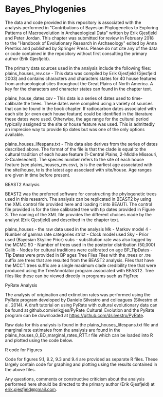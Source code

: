 # Bayes_Phylogenies

The data and code provided in this repository is associated with the analysis performed in 
"Contributions of Bayesian Phylogenetics to Exploring Patterns of Macroevolution in 
Archaeological Data" written by Erik Gjesfjeld and Peter Jordan. This chapter was submitted for review in February 2018 to the "Handbook of Evolutionary Research in Archaeology" edited by Anna Prentiss and published by Springer Press. Please do not cite any of the data or code contained in the repository without first consulting the primary author (Erik Gjesfjeld).  

The primary data sources used in the analysis include the following files:
plains_houses_rev.csv - This data was compiled by Erik Gjesfjeld (Gjesfjeld 2003) and contains
characters and characters states for 40 house features from archaeological sites throughout the
Great Plains of North America. A key for the characters and character states can found in the
chapter text.  

plains_house_dates.csv - This data is a series of dates used to time-calibrate the trees. These dates were compiled using a variety of sources that can be found in the book chapter. If radiocarbon dates associated with each site (or even each house feature) could be identified in the literature these dates were used. Otherwise, the age range for the cultural period typically assigned to the site or house feature was used. This is admittedly an imprecise way to provide tip dates but was one of the only options available.  

plains_houses_lifespans.txt - This data also derives from the series of dates described above. The format of the file is that the clade is equal to the cultural tradition of each house feature (1-Central Plains, 2-Middle Missouri,  3-Coalesecent). The species number refers to the site of each house feature (see plains_houses_rev.csv), ts is the earliest age associated with the site/house, te is the latest age associaed with site/house. Age ranges are given in time before present. 

BEAST2 Analysis

BEAST2 was the preferred software for constructing the phylogenetic trees used in this research. The analysis can be replicated in BEAST2 by using the XML control file provided here and loading it into BEAUTi. The control file provided is for the time calibrated tree with tip dates provided in Figure 3. The naming of the XML file provides the different choices made by the analyst (Erik Gjesfjeld) and described in the chapter text. 

plains_houses - the raw data used in the analysis
Mk - Markov model
4 - Number of gamma rate categories
strict - Clock model used
Sky - Prior used (Bayesian Skyline Prior)
subs - substitution rate was also logged by the MCMC
50 - Number of trees used in the posterior distribution (50,000)
Calib - Nodes for cultural traditions were calibrated on age
BP_TipDates - Tip Dates were provided in BP ages
Tree Files
Files with the .trees or .tre suffix are trees that are resulted from the BEAST2 analysis. Files that
have the MCCT.trees suffix are a single maximum clade credibility tree that were produced using the TreeAnnotator program associated with BEAST2. Tree files like these can be viewed directly in programs such as FigTree

PyRate Analysis

The analysis of origination and extinction rates was performed using the PyRate program developed by Daniele Silvestro and colleagues (Silvestro et al. 2014). A draft tutorial on using PyRate with cultural evolutionary data can be found at github.com/erikgjes/PyRate_Cultural_Evolution and the PyRate program can be downloaded at https://github.com/dsilvestro/PyRate. 

Raw data for this analysis is found in the plains_houses_lifespans.txt file and marginal rate estimates from the analysis are found in the
plains_houses_0_BD_marginal_rates_RTT.r file which can be loaded into R and plotted using the code below.  

R code for Figures

Code for figures 9.1, 9.2, 9.3 and 9.4 are provided as separate R files. These largely contain code for graphing and plotting using the results contained in the above files.  

Any questions, comments or constructive criticism about the analysis performed here should be directed to the primary author (Erik Gjesfjeld) at erik.gjesfjeld@gmail.com.  

